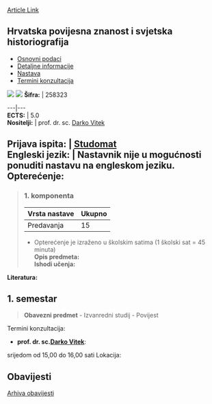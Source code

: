 [Article Link](https://www.fhs.hr/predmet/hpzsh)

## Hrvatska povijesna znanost i svjetska historiografija
  * [Osnovni podaci](https://www.fhs.hr/predmet/hpzsh#v1id-523756_575209_1_0 "Osnovni podaci")
  * [Detaljne informacije](https://www.fhs.hr/predmet/hpzsh#v1id-523756_575209_1_1 "Detaljne informacije")
  * [Nastava](https://www.fhs.hr/predmet/hpzsh#v1id-523756_575209_1_2 "Nastava")
  * [Termini konzultacija](https://www.fhs.hr/predmet/hpzsh#v1id-523756_575209_1_3 "Termini konzultacija")


[![](https://www.fhs.hr/img/flags/gif/hr.gif)](https://www.fhs.hr/predmet/hpzsh) [![](https://www.fhs.hr/img/flags/gif/gb.gif)](https://www.fhs.hr/en/course/chsawh)
**Šifra:** |  258323  
  
---|---  
**ECTS:** |  5.0   
**Nositelji:** |  prof. dr. sc. [Darko Vitek](https://www.fhs.hr/djelatnik/darko.vitek)   
  
**Prijava ispita:** |  [Studomat](http://www.isvu.hr/studomat)  
**Engleski jezik:** |  Nastavnik nije u mogućnosti ponuditi nastavu na engleskom jeziku.   
**Opterećenje:**  
---  
> ### 1. komponenta
> | Vrsta nastave | Ukupno  
> ---|---  
> Predavanja | 15  
> * Opterećenje je izraženo u školskim satima (1 školski sat = 45 minuta)   
**Opis predmeta:**  
> **Ishodi učenja:**  

  
**Literatura:**  

  
**1. semestar**  
---  
> **Obavezni predmet** - Izvanredni studij - Povijest  
>   
Termini konzultacija: 
  * **prof. dr. sc.[Darko Vitek](https://www.fhs.hr/djelatnik/darko.vitek)**: 
  
srijedom od 15,00 do 16,00 sati
Lokacija: 


## Obavijesti
[Arhiva obavijesti](https://www.fhs.hr/predmet/hpzsh?@=21lex#news_123191 "Arhiva obavijesti")
